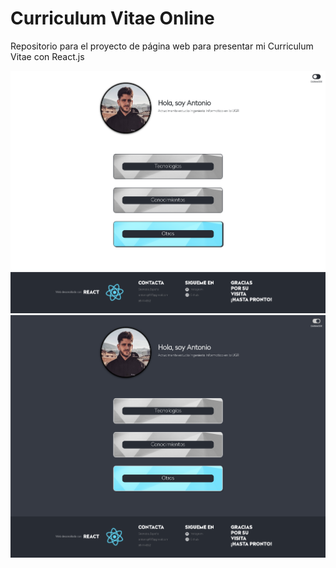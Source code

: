 # Curriculum Vitae Online

Repositorio para el proyecto de página web para presentar mi Curriculum Vitae con React.js

![alt text](https://github.com/Antobio17/CV/blob/master/images/CV_Web.png)
![alt text](https://github.com/Antobio17/CV/blob/master/images/CV_Web_Dark_Mode.png)
